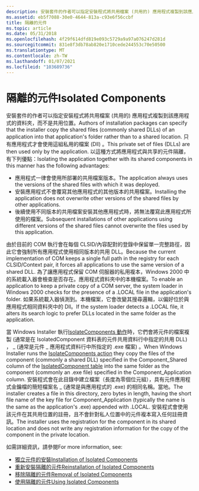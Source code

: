 ```yaml
---
description: 安裝套件的作者可以指定安裝程式將共用檔案 (共用的) 應用程式複製到該應用程式的資料夾，而不是共用位置。
ms.assetid: eb5f7088-30e0-4644-813a-c93e6f56ccbf
title: 隔離的元件
ms.topic: article
ms.date: 05/31/2018
ms.openlocfilehash: 4f29f614dfd819e093c5729a9a97a076247d281d
ms.sourcegitcommit: 831e8f3db78ab820e1710cede244553c70e50500
ms.translationtype: MT
ms.contentlocale: zh-TW
ms.lasthandoff: 01/07/2021
ms.locfileid: "103689736"
---
```

# <a name="isolated-components"></a><span data-ttu-id="3dae3-103">隔離的元件</span><span class="sxs-lookup"><span data-stu-id="3dae3-103">Isolated Components</span></span>

<span data-ttu-id="3dae3-104">安裝套件的作者可以指定安裝程式將共用檔案 (共用的) 應用程式複製到該應用程式的資料夾，而不是共用位置。</span><span class="sxs-lookup"><span data-stu-id="3dae3-104">Authors of installation packages can specify that the installer copy the shared files (commonly shared DLLs) of an application into that application's folder rather than to a shared location.</span></span> <span data-ttu-id="3dae3-105">只有應用程式才會使用這組私用的檔案 (Dll) 。</span><span class="sxs-lookup"><span data-stu-id="3dae3-105">This private set of files (DLLs) are then used only by the application.</span></span> <span data-ttu-id="3dae3-106">以這種方式將應用程式與共享的元件隔離，有下列優點：</span><span class="sxs-lookup"><span data-stu-id="3dae3-106">Isolating the application together with its shared components in this manner has the following advantages:</span></span>

-   <span data-ttu-id="3dae3-107">應用程式一律會使用所部署的共用檔案版本。</span><span class="sxs-lookup"><span data-stu-id="3dae3-107">The application always uses the versions of the shared files with which it was deployed.</span></span>
-   <span data-ttu-id="3dae3-108">安裝應用程式不會覆寫其他應用程式的其他版本的共用檔案。</span><span class="sxs-lookup"><span data-stu-id="3dae3-108">Installing the application does not overwrite other versions of the shared files by other applications.</span></span>
-   <span data-ttu-id="3dae3-109">後續使用不同版本的共用檔案安裝其他應用程式時，將無法覆寫此應用程式所使用的檔案。</span><span class="sxs-lookup"><span data-stu-id="3dae3-109">Subsequent installations of other applications using different versions of the shared files cannot overwrite the files used by this application.</span></span>

<span data-ttu-id="3dae3-110">由於目前的 COM 執行會在每個 CLSID/內容配對的登錄中保留單一完整路徑，因此它會強制所有應用程式使用相同版本的共用 DLL。</span><span class="sxs-lookup"><span data-stu-id="3dae3-110">Because the current implementation of COM keeps a single full path in the registry for each CLSID/Context pair, it forces all applications to use the same version of a shared DLL.</span></span> <span data-ttu-id="3dae3-111">為了讓應用程式保留 COM 伺服器的私用複本，Windows 2000 中的系統載入器會檢查是否存在。應用程式資料夾中的本機檔案。</span><span class="sxs-lookup"><span data-stu-id="3dae3-111">To enable an application to keep a private copy of a COM server, the system loader in Windows 2000 checks for the presence of a .LOCAL file in the application's folder.</span></span> <span data-ttu-id="3dae3-112">如果系統載入器偵測到。本機檔案，它會改變其搜尋邏輯，以偏好位於與應用程式相同資料夾中的 Dll。</span><span class="sxs-lookup"><span data-stu-id="3dae3-112">If the system loader detects a .LOCAL file, it alters its search logic to prefer DLLs located in the same folder as the application.</span></span>

<span data-ttu-id="3dae3-113">當 Windows Installer 執行[IsolateComponents 動作](isolatecomponents-action.md)時，它們會將元件的檔案複製 (通常是在 IsolatedComponent 資料表的元件共用資料行中指定的共用 DLL) ， \_ (通常是元件[](isolatedcomponent-table.md) \_ 應用程式資料行中所指定的 .exe 檔案) 。</span><span class="sxs-lookup"><span data-stu-id="3dae3-113">When Windows Installer runs the [IsolateComponents action](isolatecomponents-action.md) they copy the files of the component (commonly a shared DLL) specified in the Component\_Shared column of the [IsolatedComponent table](isolatedcomponent-table.md) into the same folder as the component (commonly an .exe file) specified in the Component\_Application column.</span></span> <span data-ttu-id="3dae3-114">安裝程式會在此目錄中建立檔案（長度為零個位元組），具有元件應用程式金鑰檔的簡短檔案名 \_ (通常是與應用程式的 .exe) 的相同名稱。當地。</span><span class="sxs-lookup"><span data-stu-id="3dae3-114">The installer creates a file in this directory, zero bytes in length, having the short file name of the key file for Component\_Application (typically the name is the same as the application's .exe) appended with .LOCAL.</span></span> <span data-ttu-id="3dae3-115">安裝程式會使用該元件在其共用位置的註冊，且不會針對私人位置中的元件複本寫入任何註冊資訊。</span><span class="sxs-lookup"><span data-stu-id="3dae3-115">The installer uses the registration for the component in its shared location and does not write any registration information for the copy of the component in the private location.</span></span>

<span data-ttu-id="3dae3-116">如需詳細資訊，請參閱</span><span class="sxs-lookup"><span data-stu-id="3dae3-116">For more information, see:</span></span>

-   [<span data-ttu-id="3dae3-117">獨立元件的安裝</span><span class="sxs-lookup"><span data-stu-id="3dae3-117">Installation of Isolated Components</span></span>](installation-of-isolated-components.md)
-   [<span data-ttu-id="3dae3-118">重新安裝隔離的元件</span><span class="sxs-lookup"><span data-stu-id="3dae3-118">Reinstallation of Isolated Components</span></span>](reinstallation-of-isolated-components.md)
-   [<span data-ttu-id="3dae3-119">移除隔離的元件</span><span class="sxs-lookup"><span data-stu-id="3dae3-119">Removal of Isolated Components</span></span>](removal-of-isolated-components.md)
-   [<span data-ttu-id="3dae3-120">使用隔離的元件</span><span class="sxs-lookup"><span data-stu-id="3dae3-120">Using Isolated Components</span></span>](using-isolated-components.md)

 

 



